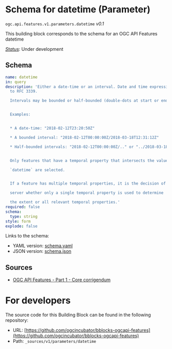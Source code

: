 
# Schema for datetime (Parameter)

`ogc.api.features.v1.parameters.datetime` *v0.1*

This building block corresponds to the schema for an OGC API Features datetime

[*Status*](http://www.opengis.net/def/status): Under development

## Schema

```yaml
name: datetime
in: query
description: 'Either a date-time or an interval. Date and time expressions adhere
  to RFC 3339.

  Intervals may be bounded or half-bounded (double-dots at start or end).


  Examples:


  * A date-time: "2018-02-12T23:20:50Z"

  * A bounded interval: "2018-02-12T00:00:00Z/2018-03-18T12:31:12Z"

  * Half-bounded intervals: "2018-02-12T00:00:00Z/.." or "../2018-03-18T12:31:12Z"


  Only features that have a temporal property that intersects the value of

  `datetime` are selected.


  If a feature has multiple temporal properties, it is the decision of the

  server whether only a single temporal property is used to determine

  the extent or all relevant temporal properties.'
required: false
schema:
  type: string
style: form
explode: false

```

Links to the schema:

* YAML version: [schema.yaml](https://ogcincubator.github.io/bblocks-ogcapi-features/build/annotated/api/features/v1/parameters/datetime/schema.json)
* JSON version: [schema.json](https://ogcincubator.github.io/bblocks-ogcapi-features/build/annotated/api/features/v1/parameters/datetime/schema.yaml)

## Sources

* [OGC API Features - Part 1 - Core corrigendum](https://docs.ogc.org/is/17-069r4/17-069r4.html)

# For developers

The source code for this Building Block can be found in the following repository:

* URL: [https://github.com/ogcincubator/bblocks-ogcapi-features](https://github.com/ogcincubator/bblocks-ogcapi-features)
* Path: `_sources/v1/parameters/datetime`

